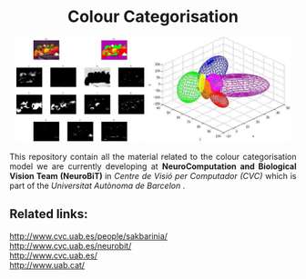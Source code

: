<h1 align="center">
Colour Categorisation
</h1>

<p align="center">
<img src="https://raw.githubusercontent.com/ArashAkbarinia/ColourCategorisation/master/data/imgs/res_probpeppers.jpg" width="45%" height="45%" />
<img src="https://raw.githubusercontent.com/ArashAkbarinia/ColourCategorisation/master/data/imgs/ColourEllipsoids.jpg" width="50%" height="50%" />
</p>

<p align="justify">
This repository contain all the material related to the colour categorisation model we are currently developing at <b> NeuroComputation and Biological Vision Team (NeuroBiT) </b> in <i> Centre de Visió per Computador (CVC) </i> which is part of the <i> Universitat Autònoma de Barcelon </i>.
</p>

Related links:
--------
http://www.cvc.uab.es/people/sakbarinia/ <br>
http://www.cvc.uab.es/neurobit/ <br>
http://www.cvc.uab.es/ <br>
http://www.uab.cat/
